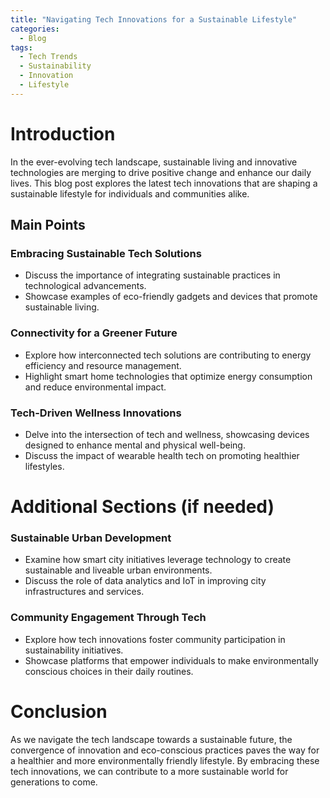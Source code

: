 ```yaml
---
title: "Navigating Tech Innovations for a Sustainable Lifestyle"
categories:
  - Blog
tags:
  - Tech Trends
  - Sustainability
  - Innovation
  - Lifestyle
---
```


# Introduction
In the ever-evolving tech landscape, sustainable living and innovative technologies are merging to drive positive change and enhance our daily lives. This blog post explores the latest tech innovations that are shaping a sustainable lifestyle for individuals and communities alike.

## Main Points
### Embracing Sustainable Tech Solutions
- Discuss the importance of integrating sustainable practices in technological advancements.
- Showcase examples of eco-friendly gadgets and devices that promote sustainable living.

### Connectivity for a Greener Future
- Explore how interconnected tech solutions are contributing to energy efficiency and resource management.
- Highlight smart home technologies that optimize energy consumption and reduce environmental impact.

### Tech-Driven Wellness Innovations
- Delve into the intersection of tech and wellness, showcasing devices designed to enhance mental and physical well-being.
- Discuss the impact of wearable health tech on promoting healthier lifestyles.

# Additional Sections (if needed)
### Sustainable Urban Development
- Examine how smart city initiatives leverage technology to create sustainable and liveable urban environments.
- Discuss the role of data analytics and IoT in improving city infrastructures and services.

### Community Engagement Through Tech
- Explore how tech innovations foster community participation in sustainability initiatives.
- Showcase platforms that empower individuals to make environmentally conscious choices in their daily routines.

# Conclusion
As we navigate the tech landscape towards a sustainable future, the convergence of innovation and eco-conscious practices paves the way for a healthier and more environmentally friendly lifestyle. By embracing these tech innovations, we can contribute to a more sustainable world for generations to come.